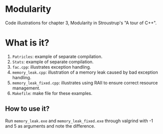 # Modularity
Code illustrations for chapter 3, Modularity in Stroustrup's
"A tour of C++".

# What is it?
1. `Patricles`: example of separate compilation.
1. `Stats`: example of separate compilation.
1. `fac.cpp`: illustrates exception handling.
1. `memory_leak.cpp`: illustration of a memory leak caused by bad exception
    handling.
1. `memory_leak_fixed.cpp`: illustrates using RAII to ensure correct resource
    management.
1. `Makefile`: make file for these examples.

## How to use it?
Run `memory_leak.exe` and `memory_leak_fixed.exe` through valgrind with -1 and 5
as arguments and note the difference.
